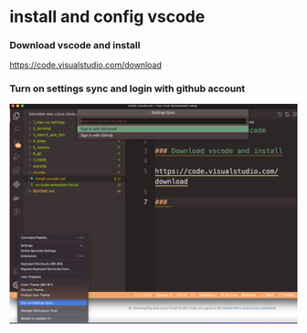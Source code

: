 # install and config vscode

### Download vscode and install

https://code.visualstudio.com/download

### Turn on settings sync and login with github account

![sync](sync-vscode.png)